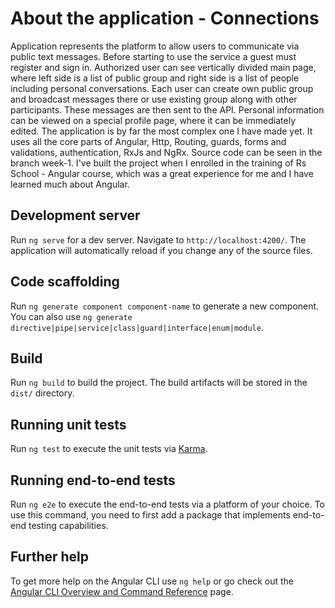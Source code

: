 # About the application - Connections

Application represents the platform to allow users to communicate via public text messages. Before starting to use the service a guest must register and sign in. Authorized user can see vertically divided main page, where left side is a list of public group and right side is a list of people including personal conversations. Each user can create own public group and broadcast messages there or use existing group along with other participants. These messages are then sent to the API. Personal information can be viewed on a special profile page, where it can be immediately edited. The application is by far the most complex one I have made yet. It uses all the core parts of Angular, Http, Routing, guards, forms and validations, authentication, RxJs and NgRx. Source code can be seen in the branch week-1.
I've built the project when I enrolled in the training of Rs School - Angular course, which was a great experience for me and I have learned much about Angular.

## Development server

Run `ng serve` for a dev server. Navigate to `http://localhost:4200/`. The application will automatically reload if you change any of the source files.

## Code scaffolding

Run `ng generate component component-name` to generate a new component. You can also use `ng generate directive|pipe|service|class|guard|interface|enum|module`.

## Build

Run `ng build` to build the project. The build artifacts will be stored in the `dist/` directory.

## Running unit tests

Run `ng test` to execute the unit tests via [Karma](https://karma-runner.github.io).

## Running end-to-end tests

Run `ng e2e` to execute the end-to-end tests via a platform of your choice. To use this command, you need to first add a package that implements end-to-end testing capabilities.

## Further help

To get more help on the Angular CLI use `ng help` or go check out the [Angular CLI Overview and Command Reference](https://angular.io/cli) page.
